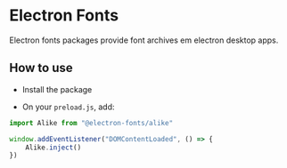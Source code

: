 # Electron Fonts

Electron fonts packages provide font archives em electron desktop apps.

## How to use

* Install the package

* On your `preload.js`, add:

```ts
import Alike from "@electron-fonts/alike"

window.addEventListener("DOMContentLoaded", () => {
    Alike.inject()
})
```